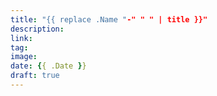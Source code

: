 ```yaml
---
title: "{{ replace .Name "-" " " | title }}"
description:
link: 
tag:
image: 
date: {{ .Date }}
draft: true
---
```

